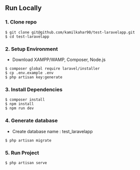 ## Run Locally

### 1. Clone repo

```
$ git clone git@github.com/kamilkahar90/test-laravelapp.git
$ cd test-laravelapp
```

### 2. Setup Environment

-   Download XAMPP/WAMP, Composer, Node.js

```
$ composer global require laravel/installer
$ cp .env.example .env
$ php artisan key:generate
```

### 3. Install Dependencies

```
$ composer install
$ npm install
$ npm run dev
```

### 4. Generate database

-   Create database name : test_laravelapp

```
$ php artisan migrate
```

### 5. Run Project

```
$ php artisan serve
```
